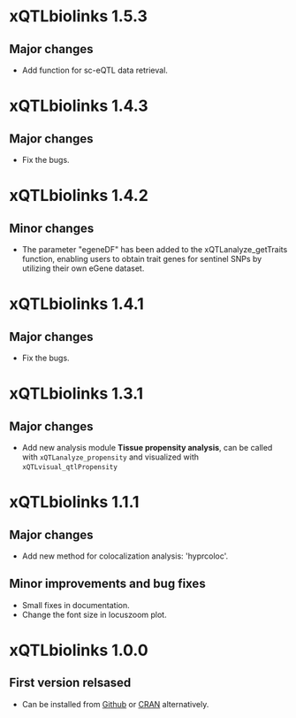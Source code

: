 # xQTLbiolinks 1.5.3

## Major changes
* Add function for sc-eQTL data retrieval. 

# xQTLbiolinks 1.4.3

## Major changes

* Fix the bugs.

# xQTLbiolinks 1.4.2

## Minor changes
* The parameter "egeneDF" has been added to the xQTLanalyze_getTraits function, enabling users to obtain trait genes for sentinel SNPs by utilizing their own eGene dataset.

# xQTLbiolinks 1.4.1

## Major changes

* Fix the bugs.

# xQTLbiolinks 1.3.1

## Major changes

* Add new analysis module **Tissue propensity analysis**, can be called with `xQTLanalyze_propensity` and visualized with `xQTLvisual_qtlPropensity`

# xQTLbiolinks 1.1.1

## Major changes

* Add new method for colocalization analysis: 'hyprcoloc'.

## Minor improvements and bug fixes

* Small fixes in documentation.
* Change the font size in locuszoom plot.

# xQTLbiolinks 1.0.0

## First version relsased

* Can be installed from [Github](https://github.com/dingruofan/xQTLbiolinks) or [CRAN](https://CRAN.R-project.org/package=xQTLbiolinks) alternatively.

